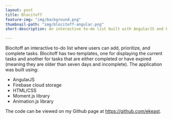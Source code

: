 ```yaml
---
layout: post
title: Blocitoff
feature-img: "img/background.png"
thumbnail-path: "img/blocitoff-angular.png"
short-description: An interactive to-do list built with AngularJS and Firebase

---
```

Blocitoff an interactive to-do list where users can add, prioritize, and complete tasks. Blocitoff has two templates, one for displaying the current tasks and another for tasks that are either completed or have expired (meaning they are older than seven days and incomplete). The application was built using:

* AngularJS
* Firebase cloud storage
* HTML/CSS
* Moment.js library
* Animation.js library

The code can be viewed on my Github page at https://github.com/ekeast.
